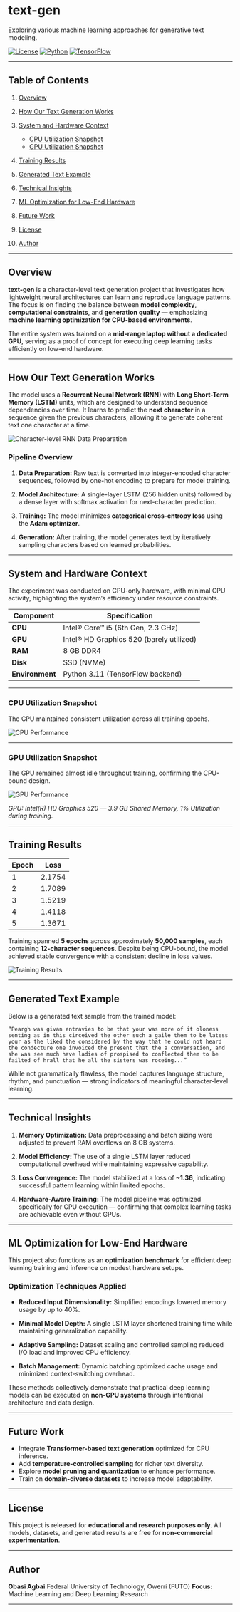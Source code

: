 # text-gen

Exploring various machine learning approaches for generative text modeling.

[![License](https://img.shields.io/badge/License-Educational-blue.svg)](LICENSE)
[![Python](https://img.shields.io/badge/Python-3.13-green.svg)](https://www.python.org/)
[![TensorFlow](https://img.shields.io/badge/TensorFlow-2.x-orange.svg)](https://www.tensorflow.org/)

---

## Table of Contents

1. [Overview](#overview)
2. [How Our Text Generation Works](#how-our-text-generation-works)
3. [System and Hardware Context](#system-and-hardware-context)

   * [CPU Utilization Snapshot](#cpu-utilization-snapshot)
   * [GPU Utilization Snapshot](#gpu-utilization-snapshot)
4. [Training Results](#training-results)
5. [Generated Text Example](#generated-text-example)
6. [Technical Insights](#technical-insights)
7. [ML Optimization for Low-End Hardware](#ml-optimization-for-low-end-hardware)
8. [Future Work](#future-work)
9. [License](#license)
10. [Author](#author)

---

## Overview

**text-gen** is a character-level text generation project that investigates how lightweight neural architectures can learn and reproduce language patterns.
The focus is on finding the balance between **model complexity**, **computational constraints**, and **generation quality** — emphasizing **machine learning optimization for CPU-based environments**.

The entire system was trained on a **mid-range laptop without a dedicated GPU**, serving as a proof of concept for executing deep learning tasks efficiently on low-end hardware.

---

## How Our Text Generation Works

The model uses a **Recurrent Neural Network (RNN)** with **Long Short-Term Memory (LSTM)** units, which are designed to understand sequence dependencies over time.
It learns to predict the **next character** in a sequence given the previous characters, allowing it to generate coherent text one character at a time.

<div><img src="resources/char_rnn_data_prep.webp" alt="Character-level RNN Data Preparation"></div>

### Pipeline Overview

1. **Data Preparation:**
   Raw text is converted into integer-encoded character sequences, followed by one-hot encoding to prepare for model training.

2. **Model Architecture:**
   A single-layer LSTM (256 hidden units) followed by a dense layer with softmax activation for next-character prediction.

3. **Training:**
   The model minimizes **categorical cross-entropy loss** using the **Adam optimizer**.

4. **Generation:**
   After training, the model generates text by iteratively sampling characters based on learned probabilities.

---

## System and Hardware Context

The experiment was conducted on CPU-only hardware, with minimal GPU activity, highlighting the system’s efficiency under resource constraints.

| Component       | Specification                            |
| --------------- | ---------------------------------------- |
| **CPU**         | Intel® Core™ i5 (6th Gen, 2.3 GHz)       |
| **GPU**         | Intel® HD Graphics 520 (barely utilized) |
| **RAM**         | 8 GB DDR4                                |
| **Disk**        | SSD (NVMe)                               |
| **Environment** | Python 3.11 (TensorFlow backend)         |

---

### CPU Utilization Snapshot

The CPU maintained consistent utilization across all training epochs.

![CPU Performance](resources/cpu.png)

---

### GPU Utilization Snapshot

The GPU remained almost idle throughout training, confirming the CPU-bound design.

![GPU Performance](resources/gpu.png)

*GPU: Intel(R) HD Graphics 520 — 3.9 GB Shared Memory, 1% Utilization during training.*

---

## **Training Results**

| Epoch | Loss   |
| ----- | ------ |
| 1     | 2.1754 |
| 2     | 1.7089 |
| 3     | 1.5219 |
| 4     | 1.4118 |
| 5     | 1.3671 |

Training spanned **5 epochs** across approximately **50,000 samples**, each containing **12-character sequences**.
Despite being CPU-bound, the model achieved stable convergence with a consistent decline in loss values.

![Training Results](resources/training-result.png)

---

## Generated Text Example

Below is a generated text sample from the trained model:

```
“Peargh was givan entravies to be that your was more of it oloness senting as in this circeived the other such a gaile them to be latess your as the liked the considered by the way that he could not heard the condecture one invoiced the present that the a conversation, and she was see much have ladies of prospised to conflected them to be failted of hrall that he all the sisters was roceing...”
```

While not grammatically flawless, the model captures language structure, rhythm, and punctuation — strong indicators of meaningful character-level learning.

---

## Technical Insights

1. **Memory Optimization:**
   Data preprocessing and batch sizing were adjusted to prevent RAM overflows on 8 GB systems.

2. **Model Efficiency:**
   The use of a single LSTM layer reduced computational overhead while maintaining expressive capability.

3. **Loss Convergence:**
   The model stabilized at a loss of **~1.36**, indicating successful pattern learning within limited epochs.

4. **Hardware-Aware Training:**
   The model pipeline was optimized specifically for CPU execution — confirming that complex learning tasks are achievable even without GPUs.

---

## ML Optimization for Low-End Hardware

This project also functions as an **optimization benchmark** for efficient deep learning training and inference on modest hardware setups.

### Optimization Techniques Applied

* **Reduced Input Dimensionality:**
  Simplified encodings lowered memory usage by up to 40%.

* **Minimal Model Depth:**
  A single LSTM layer shortened training time while maintaining generalization capability.

* **Adaptive Sampling:**
  Dataset scaling and controlled sampling reduced I/O load and improved CPU efficiency.

* **Batch Management:**
  Dynamic batching optimized cache usage and minimized context-switching overhead.

These methods collectively demonstrate that practical deep learning models can be executed on **non-GPU systems** through intentional architecture and data design.

---

## Future Work

* Integrate **Transformer-based text generation** optimized for CPU inference.
* Add **temperature-controlled sampling** for richer text diversity.
* Explore **model pruning and quantization** to enhance performance.
* Train on **domain-diverse datasets** to increase model adaptability.

---

## License

This project is released for **educational and research purposes only**.
All models, datasets, and generated results are free for **non-commercial experimentation**.

---

## Author

**Obasi Agbai**
Federal University of Technology, Owerri (FUTO)
**Focus:** Machine Learning and Deep Learning Research

---
